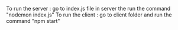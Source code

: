 To run the server : go to index.js file in server the run the command "nodemon index.js"
To run the client : go to client folder and run the command "npm start"

